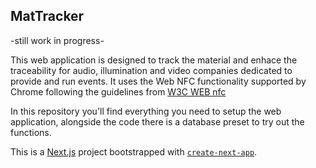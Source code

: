 

## MatTracker

-still work in progress-

This web application is designed to track the material and enhace the traceability for audio, illumination and video companies dedicated to provide and run events.
It uses the Web NFC functionality supported by Chrome following the guidelines from [W3C WEB nfc](https://w3c.github.io/web-nfc/)


In this repository you'll find everything you need to setup the web application, alongside the code there is a database preset to try out the functions.

This is a [Next.js](https://nextjs.org) project bootstrapped with [`create-next-app`](https://nextjs.org/docs/app/api-reference/cli/create-next-app).



